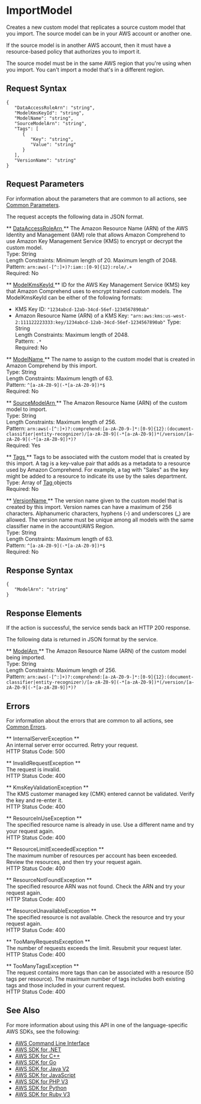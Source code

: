 # ImportModel<a name="API_ImportModel"></a>

Creates a new custom model that replicates a source custom model that you import\. The source model can be in your AWS account or another one\.

If the source model is in another AWS account, then it must have a resource\-based policy that authorizes you to import it\.

The source model must be in the same AWS region that you're using when you import\. You can't import a model that's in a different region\.

## Request Syntax<a name="API_ImportModel_RequestSyntax"></a>

```
{
   "DataAccessRoleArn": "string",
   "ModelKmsKeyId": "string",
   "ModelName": "string",
   "SourceModelArn": "string",
   "Tags": [ 
      { 
         "Key": "string",
         "Value": "string"
      }
   ],
   "VersionName": "string"
}
```

## Request Parameters<a name="API_ImportModel_RequestParameters"></a>

For information about the parameters that are common to all actions, see [Common Parameters](CommonParameters.md)\.

The request accepts the following data in JSON format\.

 ** [ DataAccessRoleArn ](#API_ImportModel_RequestSyntax) **   <a name="comprehend-ImportModel-request-DataAccessRoleArn"></a>
The Amazon Resource Name \(ARN\) of the AWS Identity and Management \(IAM\) role that allows Amazon Comprehend to use Amazon Key Management Service \(KMS\) to encrypt or decrypt the custom model\.  
Type: String  
Length Constraints: Minimum length of 20\. Maximum length of 2048\.  
Pattern: `arn:aws(-[^:]+)?:iam::[0-9]{12}:role/.+`   
Required: No

 ** [ ModelKmsKeyId ](#API_ImportModel_RequestSyntax) **   <a name="comprehend-ImportModel-request-ModelKmsKeyId"></a>
ID for the AWS Key Management Service \(KMS\) key that Amazon Comprehend uses to encrypt trained custom models\. The ModelKmsKeyId can be either of the following formats:  
+ KMS Key ID: `"1234abcd-12ab-34cd-56ef-1234567890ab"` 
+ Amazon Resource Name \(ARN\) of a KMS Key: `"arn:aws:kms:us-west-2:111122223333:key/1234abcd-12ab-34cd-56ef-1234567890ab"` 
Type: String  
Length Constraints: Maximum length of 2048\.  
Pattern: `.*`   
Required: No

 ** [ ModelName ](#API_ImportModel_RequestSyntax) **   <a name="comprehend-ImportModel-request-ModelName"></a>
The name to assign to the custom model that is created in Amazon Comprehend by this import\.  
Type: String  
Length Constraints: Maximum length of 63\.  
Pattern: `^[a-zA-Z0-9](-*[a-zA-Z0-9])*$`   
Required: No

 ** [ SourceModelArn ](#API_ImportModel_RequestSyntax) **   <a name="comprehend-ImportModel-request-SourceModelArn"></a>
The Amazon Resource Name \(ARN\) of the custom model to import\.  
Type: String  
Length Constraints: Maximum length of 256\.  
Pattern: `arn:aws(-[^:]+)?:comprehend:[a-zA-Z0-9-]*:[0-9]{12}:(document-classifier|entity-recognizer)/[a-zA-Z0-9](-*[a-zA-Z0-9])*(/version/[a-zA-Z0-9](-*[a-zA-Z0-9])*)?`   
Required: Yes

 ** [ Tags ](#API_ImportModel_RequestSyntax) **   <a name="comprehend-ImportModel-request-Tags"></a>
Tags to be associated with the custom model that is created by this import\. A tag is a key\-value pair that adds as a metadata to a resource used by Amazon Comprehend\. For example, a tag with "Sales" as the key might be added to a resource to indicate its use by the sales department\.  
Type: Array of [ Tag ](API_Tag.md) objects  
Required: No

 ** [ VersionName ](#API_ImportModel_RequestSyntax) **   <a name="comprehend-ImportModel-request-VersionName"></a>
The version name given to the custom model that is created by this import\. Version names can have a maximum of 256 characters\. Alphanumeric characters, hyphens \(\-\) and underscores \(\_\) are allowed\. The version name must be unique among all models with the same classifier name in the account/AWS Region\.  
Type: String  
Length Constraints: Maximum length of 63\.  
Pattern: `^[a-zA-Z0-9](-*[a-zA-Z0-9])*$`   
Required: No

## Response Syntax<a name="API_ImportModel_ResponseSyntax"></a>

```
{
   "ModelArn": "string"
}
```

## Response Elements<a name="API_ImportModel_ResponseElements"></a>

If the action is successful, the service sends back an HTTP 200 response\.

The following data is returned in JSON format by the service\.

 ** [ ModelArn ](#API_ImportModel_ResponseSyntax) **   <a name="comprehend-ImportModel-response-ModelArn"></a>
The Amazon Resource Name \(ARN\) of the custom model being imported\.  
Type: String  
Length Constraints: Maximum length of 256\.  
Pattern: `arn:aws(-[^:]+)?:comprehend:[a-zA-Z0-9-]*:[0-9]{12}:(document-classifier|entity-recognizer)/[a-zA-Z0-9](-*[a-zA-Z0-9])*(/version/[a-zA-Z0-9](-*[a-zA-Z0-9])*)?` 

## Errors<a name="API_ImportModel_Errors"></a>

For information about the errors that are common to all actions, see [Common Errors](CommonErrors.md)\.

 ** InternalServerException **   
An internal server error occurred\. Retry your request\.  
HTTP Status Code: 500

 ** InvalidRequestException **   
The request is invalid\.  
HTTP Status Code: 400

 ** KmsKeyValidationException **   
The KMS customer managed key \(CMK\) entered cannot be validated\. Verify the key and re\-enter it\.  
HTTP Status Code: 400

 ** ResourceInUseException **   
The specified resource name is already in use\. Use a different name and try your request again\.  
HTTP Status Code: 400

 ** ResourceLimitExceededException **   
The maximum number of resources per account has been exceeded\. Review the resources, and then try your request again\.  
HTTP Status Code: 400

 ** ResourceNotFoundException **   
The specified resource ARN was not found\. Check the ARN and try your request again\.  
HTTP Status Code: 400

 ** ResourceUnavailableException **   
The specified resource is not available\. Check the resource and try your request again\.  
HTTP Status Code: 400

 ** TooManyRequestsException **   
The number of requests exceeds the limit\. Resubmit your request later\.  
HTTP Status Code: 400

 ** TooManyTagsException **   
The request contains more tags than can be associated with a resource \(50 tags per resource\)\. The maximum number of tags includes both existing tags and those included in your current request\.   
HTTP Status Code: 400

## See Also<a name="API_ImportModel_SeeAlso"></a>

For more information about using this API in one of the language\-specific AWS SDKs, see the following:
+  [ AWS Command Line Interface](https://docs.aws.amazon.com/goto/aws-cli/comprehend-2017-11-27/ImportModel) 
+  [ AWS SDK for \.NET](https://docs.aws.amazon.com/goto/DotNetSDKV3/comprehend-2017-11-27/ImportModel) 
+  [ AWS SDK for C\+\+](https://docs.aws.amazon.com/goto/SdkForCpp/comprehend-2017-11-27/ImportModel) 
+  [ AWS SDK for Go](https://docs.aws.amazon.com/goto/SdkForGoV1/comprehend-2017-11-27/ImportModel) 
+  [ AWS SDK for Java V2](https://docs.aws.amazon.com/goto/SdkForJavaV2/comprehend-2017-11-27/ImportModel) 
+  [ AWS SDK for JavaScript](https://docs.aws.amazon.com/goto/AWSJavaScriptSDK/comprehend-2017-11-27/ImportModel) 
+  [ AWS SDK for PHP V3](https://docs.aws.amazon.com/goto/SdkForPHPV3/comprehend-2017-11-27/ImportModel) 
+  [ AWS SDK for Python](https://docs.aws.amazon.com/goto/boto3/comprehend-2017-11-27/ImportModel) 
+  [ AWS SDK for Ruby V3](https://docs.aws.amazon.com/goto/SdkForRubyV3/comprehend-2017-11-27/ImportModel) 